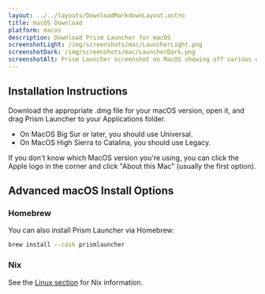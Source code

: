 ```yaml
---
layout: ../../layouts/DownloadMarkdownLayout.astro
title: macOS Download
platform: macos
description: Download Prism Launcher for macOS
screenshotLight: /img/screenshots/mac/LauncherLight.png
screenshotDark: /img/screenshots/mac/LauncherDark.png
screenshotAlt: Prism Launcher screenshot on MacOS showing off various different modpacks and instances
---
```


## Installation Instructions

Download the appropriate .dmg file for your macOS version, open it, and drag Prism Launcher to your Applications folder.

- On MacOS Big Sur or later, you should use Universal.
- On MacOS High Sierra to Catalina, you should use Legacy.

If you don't know which MacOS version you're using, you can click the Apple logo in the corner and click "About this Mac" (usually the first option).

## Advanced macOS Install Options

### Homebrew

You can also install Prism Launcher via Homebrew:

```bash
brew install --cask prismlauncher
```

### Nix

See the [Linux section](/download/linux) for Nix information.
